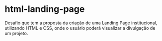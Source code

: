 # html-landing-page
Desafio que tem a proposta da criação de uma Landing Page institucional, utilizando HTML e CSS, onde o usuário poderá visualizar a divulgação de um projeto.
